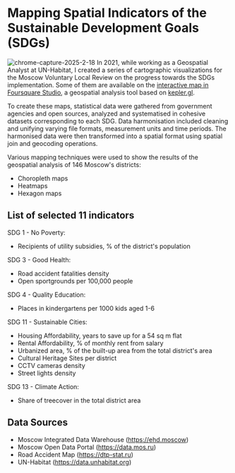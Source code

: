 # Mapping Spatial Indicators of the Sustainable Development Goals (SDGs)
![chrome-capture-2025-2-18](https://github.com/user-attachments/assets/c328b8f4-d9cd-44ec-99b3-99977381db14)
In 2021, while working as a Geospatial Analyst at UN-Habitat, I created a series of cartographic visualizations for the Moscow Voluntary Local Review on the progress towards the SDGs implementation. Some of them are available on the [interactive map in Foursquare Studio](https://studio.foursquare.com/public/761de512-4d24-4acc-99ae-3e7bf93f2bf5), a geospatial analysis tool based on [kepler.gl](https://kepler.gl).

To create these maps, statistical data were gathered from government agencies and open sources, analyzed and systematised in cohesive datasets corresponding to each SDG. Data harmonisation included cleaning and unifying varying file formats, measurement units and time periods. The harmonised data were then transformed into a spatial format using spatial join and geocoding operations.

Various mapping techniques were used to show the results of the geospatial analysis of 146 Moscow's districts:
- Choropleth maps
- Heatmaps
- Hexagon maps

## List of selected 11 indicators
SDG 1 - No Poverty:
- Recipients of utility subsidies, % of the district's population

SDG 3 - Good Health:
- Road accident fatalities density
- Open sportgrounds per 100,000 people

SDG 4 - Quality Education:
- Places in kindergartens per 1000 kids aged 1-6

SDG 11 - Sustainable Cities:
- Housing Affordability, years to save up for a 54 sq m flat
- Rental Affordability, % of monthly rent from salary
- Urbanized area, % of the built-up area from the total district's area
- Cultural Heritage Sites per district
- CCTV cameras density
- Street lights density

SDG 13 - Climate Action:
- Share of treecover in the total district area

## Data Sources
- Moscow Integrated Data Warehouse (https://ehd.moscow)
- Moscow Open Data Portal (https://data.mos.ru)
- Road Accident Map (https://dtp-stat.ru)
- UN-Habitat (https://data.unhabitat.org)
